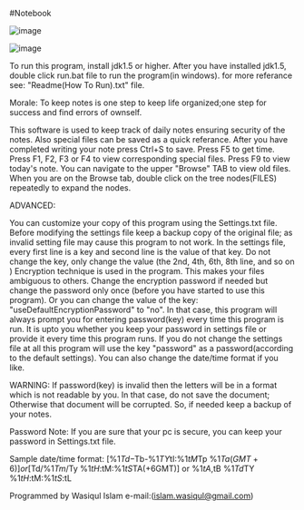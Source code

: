 #Notebook

![image](https://github.com/user-attachments/assets/7050fbec-6a59-490b-9d8b-a1a20f0bc9d6)

![image](https://github.com/user-attachments/assets/91cbef0a-1bba-4e29-bd28-91f4df15b7e2)

To run this program, install jdk1.5 or higher.
After you have installed jdk1.5, double click run.bat file to run the program(in windows).
for more referance see: "Readme(How To Run).txt" file.

Morale: To keep notes is one step to keep life organized;one step for success and find
errors of ownself.

This software is used to keep track of daily notes
ensuring security of the notes. Also special files can be saved as a quick referance.
After you have completed writing your note
press Ctrl+S to save.
Press F5 to get time.
Press F1, F2, F3 or F4 to view corresponding special files.
Press F9 to view today's note.
You can navigate to the upper "Browse" TAB to view old files.
When you are on the Browse tab, double click on the tree nodes(FILES)
repeatedly to expand the nodes.


ADVANCED:

You can customize your copy of this program
using the Settings.txt file.
Before modifying the settings file keep a backup copy
of the original file; as invalid setting file may cause this
program to not work.
In the settings file, every first line is a key
and second line is the value of that key.
Do not change the key, only change the value
(the 2nd, 4th, 6th, 8th line, and so on )
Encryption technique is used in the program.
This makes your files ambiguous to others.
Change the encryption password if needed
but change the password only once
(before you have started to use this program).
Or you can change the value of the key: "useDefaultEncryptionPassword"
to "no".
In that case, this program will always
prompt you for entering password(key) every time this
program is run.
It is upto you whether you keep your password in
settings file or provide it every time
this program runs.
If you do not change the settings file at all
this program will use the key "password"
as a password(according to the default settings).
You can also change the date/time format if you like.


WARNING:
If password(key) is invalid then the letters will be
in a format which is not readable by you.
In that case, do not save the document;
Otherwise that document will be corrupted.
So, if needed keep a backup of your notes.

Password Note: If you are sure that your pc is secure,
you can keep your password in Settings.txt file.

Sample date/time format:
[%1$Td-%1$Tb-%1$TY %1$tI:%1$tM%1$Tp %1$Ta(GMT+6)]
or
[%1$Td/%1$Tm/%1$Ty %1$tH:%1$tM:%1$tS %1$TA(+6GMT)]
or
%1$tA, %1$tB %1$Td %1$TY %1$tH:%1$tM:%1$tS:%1$tL


Programmed by Wasiqul Islam
e-mail:(islam.wasiqul@gmail.com)
